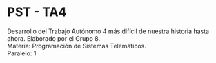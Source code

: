 # PST - TA4
Desarrollo del Trabajo Autónomo 4 más difícil de nuestra historia hasta ahora. Elaborado por el Grupo 8.  
Materia: Programación de Sistemas Telemáticos.  
Paralelo: 1
